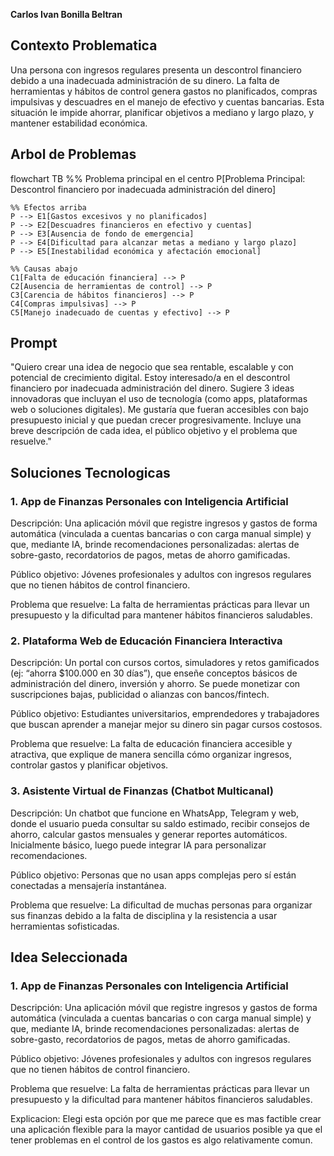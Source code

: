 **Carlos Ivan Bonilla Beltran**

## Contexto Problematica

Una persona con ingresos regulares presenta un descontrol financiero debido a una inadecuada administración de su dinero. La falta de herramientas y hábitos de control genera gastos no planificados, compras impulsivas y descuadres en el manejo de efectivo y cuentas bancarias. Esta situación le impide ahorrar, planificar objetivos a mediano y largo plazo, y mantener estabilidad económica.

## Arbol de Problemas

flowchart TB
    %% Problema principal en el centro
    P[Problema Principal: <br/> Descontrol financiero por inadecuada administración del dinero]

    %% Efectos arriba
    P --> E1[Gastos excesivos y no planificados]
    P --> E2[Descuadres financieros en efectivo y cuentas]
    P --> E3[Ausencia de fondo de emergencia]
    P --> E4[Dificultad para alcanzar metas a mediano y largo plazo]
    P --> E5[Inestabilidad económica y afectación emocional]

    %% Causas abajo
    C1[Falta de educación financiera] --> P
    C2[Ausencia de herramientas de control] --> P
    C3[Carencia de hábitos financieros] --> P
    C4[Compras impulsivas] --> P
    C5[Manejo inadecuado de cuentas y efectivo] --> P

## Prompt

"Quiero crear una idea de negocio que sea rentable, escalable y con potencial de crecimiento digital. Estoy interesado/a en el descontrol financiero por inadecuada administración del dinero. Sugiere 3 ideas innovadoras que incluyan el uso de tecnología (como apps, plataformas web o soluciones digitales). Me gustaría que fueran accesibles con bajo presupuesto inicial y que puedan crecer progresivamente. Incluye una breve descripción de cada idea, el público objetivo y el problema que resuelve."

## Soluciones Tecnologicas

### 1. App de Finanzas Personales con Inteligencia Artificial

Descripción:
Una aplicación móvil que registre ingresos y gastos de forma automática (vinculada a cuentas bancarias o con carga manual simple) y que, mediante IA, brinde recomendaciones personalizadas: alertas de sobre-gasto, recordatorios de pagos, metas de ahorro gamificadas.

Público objetivo:
Jóvenes profesionales y adultos con ingresos regulares que no tienen hábitos de control financiero.

Problema que resuelve:
La falta de herramientas prácticas para llevar un presupuesto y la dificultad para mantener hábitos financieros saludables.

### 2. Plataforma Web de Educación Financiera Interactiva

Descripción:
Un portal con cursos cortos, simuladores y retos gamificados (ej: “ahorra $100.000 en 30 días”), que enseñe conceptos básicos de administración del dinero, inversión y ahorro. Se puede monetizar con suscripciones bajas, publicidad o alianzas con bancos/fintech.

Público objetivo:
Estudiantes universitarios, emprendedores y trabajadores que buscan aprender a manejar mejor su dinero sin pagar cursos costosos.

Problema que resuelve:
La falta de educación financiera accesible y atractiva, que explique de manera sencilla cómo organizar ingresos, controlar gastos y planificar objetivos.

### 3. Asistente Virtual de Finanzas (Chatbot Multicanal)

Descripción:
Un chatbot que funcione en WhatsApp, Telegram y web, donde el usuario pueda consultar su saldo estimado, recibir consejos de ahorro, calcular gastos mensuales y generar reportes automáticos. Inicialmente básico, luego puede integrar IA para personalizar recomendaciones.

Público objetivo:
Personas que no usan apps complejas pero sí están conectadas a mensajería instantánea.

Problema que resuelve:
La dificultad de muchas personas para organizar sus finanzas debido a la falta de disciplina y la resistencia a usar herramientas sofisticadas.

## Idea Seleccionada

### 1. App de Finanzas Personales con Inteligencia Artificial

Descripción:
Una aplicación móvil que registre ingresos y gastos de forma automática (vinculada a cuentas bancarias o con carga manual simple) y que, mediante IA, brinde recomendaciones personalizadas: alertas de sobre-gasto, recordatorios de pagos, metas de ahorro gamificadas.

Público objetivo:
Jóvenes profesionales y adultos con ingresos regulares que no tienen hábitos de control financiero.

Problema que resuelve:
La falta de herramientas prácticas para llevar un presupuesto y la dificultad para mantener hábitos financieros saludables.

Explicacion:
Elegi esta opción por que me parece que es mas factible crear una aplicación flexible para la mayor cantidad de usuarios posible ya que el tener problemas en el control de los gastos es algo relativamente comun.
